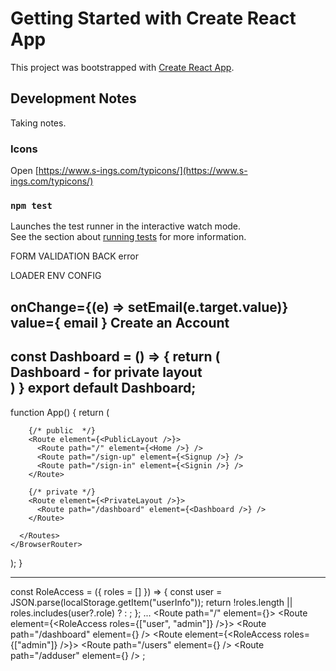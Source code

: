 # Getting Started with Create React App

This project was bootstrapped with [Create React App](https://github.com/facebook/create-react-app).

## Development Notes

Taking notes.

### Icons

Open [https://www.s-ings.com/typicons/](https://www.s-ings.com/typicons/) 



### `npm test`

Launches the test runner in the interactive watch mode.\
See the section about [running tests](https://facebook.github.io/create-react-app/docs/running-tests) for more information.

FORM VALIDATION
BACK error

LOADER
ENV CONFIG

onChange={(e) => setEmail(e.target.value)} value={ email }
<NavLink to="/sign-up">Create an Account</NavLink>
---
const Dashboard = () => {
    return (
        <div>Dashboard - for private layout</div>
    )
}
export default Dashboard;
---
function App() {
  return (
    <BrowserRouter>
      <Routes>

        {/* public  */}
        <Route element={<PublicLayout />}>
          <Route path="/" element={<Home />} />
          <Route path="/sign-up" element={<Signup />} />
          <Route path="/sign-in" element={<Signin />} />
        </Route>

        {/* private */}
        <Route element={<PrivateLayout />}>
          <Route path="/dashboard" element={<Dashboard />} />
        </Route>

      </Routes>
    </BrowserRouter>
  );
}

---


const RoleAccess = ({ roles = [] }) => {
  const user = JSON.parse(localStorage.getItem("userInfo"));
  return !roles.length || roles.includes(user?.role)
    ? <Outlet />
    : <Navigate to="/unauthorized" replace />;
};
...
<Route path="/" element={<Layout />}>
  <Route element={<RoleAccess roles={["user", "admin"]} />}>
    <Route path="/dashboard" element={<Dashboard />} />
  </Route>
  <Route element={<RoleAccess roles={["admin"]} />}>
    <Route path="/users" element={<UserList />} />
    <Route path="/adduser" element={<AddUser />} />
  </Route>
</Route>;





